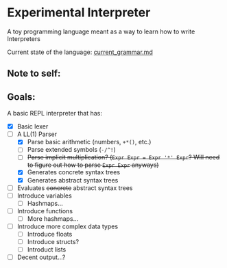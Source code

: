 # Experimental Interpreter

A toy programming language meant as a way to learn how to write Interpreters

Current state of the language: [current_grammar.md](https://github.com/ianayl/ex-interpreter/blob/main/parser/current_grammar.md)

## Note to self:

## Goals:
A basic REPL interpreter that has:

- [x] Basic lexer
- [ ] A LL(1) Parser
    - [x] Parse basic arithmetic (numbers, `+*()`, etc.)
    - [ ] Parse extended symbols (`-/^!`)
    - [ ] ~~Parse implicit multiplication? (`Expr Expr = Expr '*' Expr`? Will need to figure out how to parse `Expr Expr` anyways)~~
    - [x] Generates concrete syntax trees
    - [x] Generates abstract syntax trees
- [ ] Evaluates ~~concrete~~ abstract syntax trees
- [ ] Introduce variables
    - [ ] Hashmaps...
- [ ] Introduce functions
    - [ ] More hashmaps...
- [ ] Introduce more complex data types
    - [ ] Introduce floats
    - [ ] Introduce structs?
    - [ ] Introduct lists
- [ ] Decent output...?
